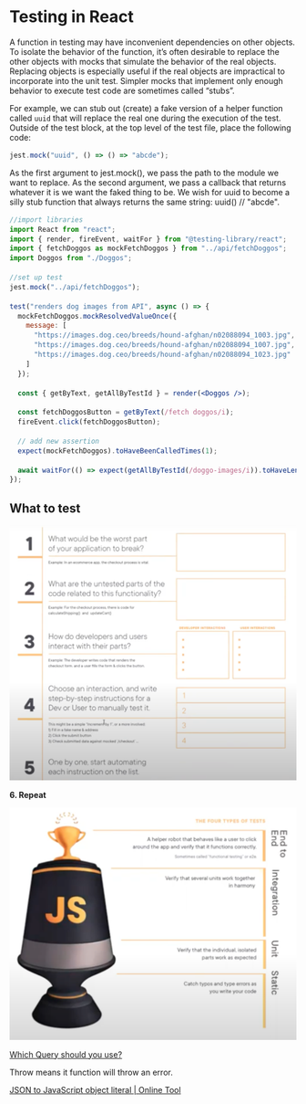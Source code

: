 # Testing in React

A function in testing may have inconvenient dependencies on other objects. To isolate the behavior of the function, it’s often desirable to replace the other objects with mocks that simulate the behavior of the real objects. Replacing objects is especially useful if the real objects are impractical to incorporate into the unit test. Simpler mocks that implement only enough behavior to execute test code are sometimes called “stubs”.

For example, we can stub out (create) a fake version of a helper function called `uuid` that will replace the real one during the execution of the test. Outside of the test block, at the top level of the test file, place the following code:

```jsx
jest.mock("uuid", () => () => "abcde");
```

As the first argument to jest.mock(), we pass the path to the module we want to replace. As the second argument, we pass a callback that returns whatever it is we want the faked thing to be. We wish for uuid to become a silly stub function that always returns the same string: uuid() // "abcde".

```jsx
//import libraries
import React from "react";
import { render, fireEvent, waitFor } from "@testing-library/react";
import { fetchDoggos as mockFetchDoggos } from "../api/fetchDoggos";
import Doggos from "./Doggos";

//set up test
jest.mock("../api/fetchDoggos");

test("renders dog images from API", async () => {
  mockFetchDoggos.mockResolvedValueOnce({
    message: [
      "https://images.dog.ceo/breeds/hound-afghan/n02088094_1003.jpg",
      "https://images.dog.ceo/breeds/hound-afghan/n02088094_1007.jpg",
      "https://images.dog.ceo/breeds/hound-afghan/n02088094_1023.jpg"
    ]
  });

  const { getByText, getAllByTestId } = render(<Doggos />);

  const fetchDoggosButton = getByText(/fetch doggos/i);
  fireEvent.click(fetchDoggosButton);

  // add new assertion
  expect(mockFetchDoggos).toHaveBeenCalledTimes(1);

  await waitFor(() => expect(getAllByTestId(/doggo-images/i)).toHaveLength(3));
});
```

## What to test

![Testing%20in%20React%20ff42e91eb85841ac954bf7434c8cc392/Untitled.png](Testing%20in%20React%20ff42e91eb85841ac954bf7434c8cc392/Untitled.png)

**6. Repeat**

![Testing%20in%20React%20ff42e91eb85841ac954bf7434c8cc392/Untitled%201.png](Testing%20in%20React%20ff42e91eb85841ac954bf7434c8cc392/Untitled%201.png)

[Which Query should you use?](https://www.notion.so/c2e9a971e04c41b1921c06dd5835c7f6)

Throw means it function will throw an error. 

[JSON to JavaScript object literal | Online Tool](https://json-to-js.com/)